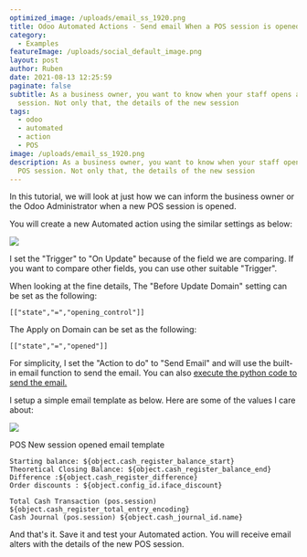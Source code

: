 ```yaml
---
optimized_image: /uploads/email_ss_1920.png
title: Odoo Automated Actions - Send email When a POS session is opened
category:
  - Examples
featureImage: /uploads/social_default_image.png
layout: post
author: Ruben
date: 2021-08-13 12:25:59
paginate: false
subtitle: As a business owner, you want to know when your staff opens a new POS
  session. Not only that, the details of the new session
tags:
  - odoo
  - automated
  - action
  - POS
image: /uploads/email_ss_1920.png
description: As a business owner, you want to know when your staff opens a new
  POS session. Not only that, the details of the new session
---
```

In this tutorial, we will look at just how we can inform the business owner or the Odoo Administrator when a new POS session is opened. 

You will create a new Automated action using the similar settings as below:

![](/uploads/screen-shot-2021-08-13-at-11.50.41-am.png)

I set the "Trigger" to "On Update" because of the field we are comparing. If you want to compare other fields, you can use other suitable "Trigger".

When looking at the fine details, The "Before Update Domain" setting can be set as the following:

```
[["state","=","opening_control"]]
```

The Apply on Domain can be set as the following:

```
[["state","=","opened"]]
```

For simplicity, I set the "Action to do" to "Send Email" and will use the built-in email function to send the email. You can also [execute the python code to send the email. ](https://www.rubeshan.com/odoo-automated-actions-send-email-via-python-code/)

I setup a simple email template as below. Here are some of the values I care about:

![](/uploads/screen-shot-2021-08-13-at-12.36.40-pm.png)

POS New session opened email template

```
Starting balance: ${object.cash_register_balance_start}
Theoretical Closing Balance: ${object.cash_register_balance_end}
Difference :${object.cash_register_difference}
Order discounts : ${object.config_id.iface_discount}

Total Cash Transaction (pos.session) ${object.cash_register_total_entry_encoding}
Cash Journal (pos.session) ${object.cash_journal_id.name}
```

And that's it. Save it and test your Automated action. You will receive email alters with the details of the new POS session.